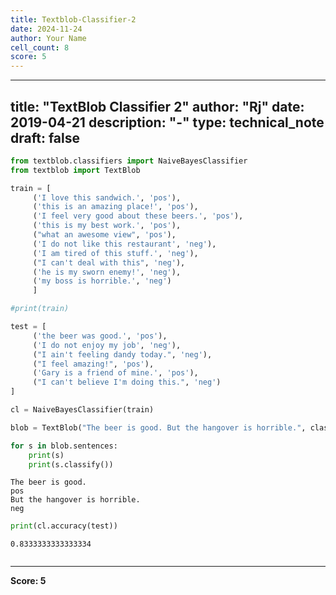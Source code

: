 ```yaml
---
title: Textblob-Classifier-2
date: 2024-11-24
author: Your Name
cell_count: 8
score: 5
---
```


---
title: "TextBlob Classifier 2"
author: "Rj"
date: 2019-04-21
description: "-"
type: technical_note
draft: false
---

```python
from textblob.classifiers import NaiveBayesClassifier
from textblob import TextBlob
```


```python
train = [
     ('I love this sandwich.', 'pos'),
     ('this is an amazing place!', 'pos'),
     ('I feel very good about these beers.', 'pos'),
     ('this is my best work.', 'pos'),
     ("what an awesome view", 'pos'),
     ('I do not like this restaurant', 'neg'),
     ('I am tired of this stuff.', 'neg'),
     ("I can't deal with this", 'neg'),
     ('he is my sworn enemy!', 'neg'),
     ('my boss is horrible.', 'neg')
     ]

#print(train)

test = [
     ('the beer was good.', 'pos'),
     ('I do not enjoy my job', 'neg'),
     ("I ain't feeling dandy today.", 'neg'),
     ("I feel amazing!", 'pos'),
     ('Gary is a friend of mine.', 'pos'),
     ("I can't believe I'm doing this.", 'neg')
]
```


```python
cl = NaiveBayesClassifier(train)
```


```python
blob = TextBlob("The beer is good. But the hangover is horrible.", classifier=cl)
```


```python
for s in blob.sentences:
    print(s)
    print(s.classify())
```

    The beer is good.
    pos
    But the hangover is horrible.
    neg



```python
print(cl.accuracy(test))
```

    0.8333333333333334



```python

```


---
**Score: 5**